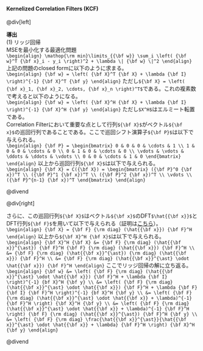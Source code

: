 #### Kernelized Correlation Filters (KCF)

@div[left]

__導出__<br>
(1) リッジ回帰<br>
MSEを最小化する最適化問題<br>
`\begin{align} \mathop{\rm min}\limits_{{\bf w}} \sum_i \left( {\bf w}^T {\bf x}_i - y_i \right)^2 + \lambda \| {\bf w} \|^2 \end{align}`
上記の問題のclosed formに以下のように求まる。<br>
`\begin{align} {\bf w} = \left( {\bf X}^T {\bf X} + \lambda {\bf I} \right)^{-1} {\bf X}^T {\bf y} \end{align}`
ただし`${\bf X} = \left( {\bf x}_1, {\bf x}_2, \cdots, {\bf x}_n \right)^T$`である。これの複素数で考えると以下のようになる。<br>
`\begin{align} {\bf w} = \left( {\bf X}^H {\bf X} + \lambda {\bf I} \right)^{-1} {\bf X}^H {\bf y} \end{align}`
ただし`$X^H$`はエルミート転置である。<br>
Correlation Filterにおいて重要な点として行列`${\bf X}$`がベクトル`${\bf x}$`の巡回行列であることである。ここで巡回シフト演算子`${\bf P}$`は以下で与えられる。<br>
`\begin{align} {\bf P} = \begin{bmatrix} 0 & 0 & 0 & \cdots & 1 \\ 1 & 0 & 0 & \cdots & 0 \\ 0 & 1 & 0 & \cdots & 0 \\ \vdots & \vdots & \ddots & \ddots & \vdots \\ 0 & 0 & \cdots & 1 & 0 \end{bmatrix} \end{align}`
以上から巡回行列`${\bf X}$`は以下で与えられる。<br>
`\begin{align} {\bf X} = C({\bf X}) = \begin{bmatrix} ({\bf P}^0 {\bf x})^T \\ ({\bf P}^1 {\bf x})^T \\ ({\bf P}^2 {\bf x})^T \\ \vdots \\ ({\bf P}^{n-1} {\bf x})^T \end{bmatrix} \end{align}`

@divend

@div[right]

さらに、この巡回行列`${\bf X}$`はベクトル`${\bf x}$`のDFT`$\hat{{\bf x}}$`とDFT行列`${\bf F}$`を用いて以下で与えられる（証明は[こちら](http://takahiro-itazuri.hatenadiary.jp/entry/2018/03/11/162122)）。<br>
`\begin{align} {\bf X} = {\bf F} {\rm diag} (\hat{{\bf x}}) {\bf F}^H \end{align}`
以上から`${\bf X}^H {\bf X}$`は以下で与えられる。<br>
`\begin{align} {\bf X}^H {\bf X} &= {\bf F} {\rm diag} (\hat{{\bf x}}^{\ast}) {\bf F}^H {\bf F} {\rm diag} (\hat{{\bf x}}) {\bf F}^H \\  &= {\bf F} {\rm diag} (\hat{{\bf x}}^{\ast}) {\rm diag} (\hat{{\bf x}}) {\bf F}^H \\ &= {\bf F} {\rm diag} (\hat{{\bf x}}^{\ast} \odot \hat{{\bf x}}) {\bf F}^H \end{align}`
ここでリッジ回帰の解に立ち返る。<br>
`\begin{align} {\bf w} &= \left( {\bf F} {\rm diag} (\hat{{\bf x}}^{\ast} \odot \hat{{\bf x}}) {\bf F}^H + \lambda {\bf I} \right)^{-1} {bf X}^H {\bf y} \\ &= \left( {\bf F} {\rm diag} (\hat{{\bf x}}^{\ast} \odot \hat{{\bf x}}) {\bf F}^H + \lambda {\bf F} {\bf I} {\bf F}^H \right)^{-1} {bf X}^H {\bf y} \\ &= \left( {\bf F} {\rm diag} (\hat{{\bf x}}^{\ast} \odot \hat{{\bf x}} + \lambda)^{-1} {\bf F}^H \right) {\bf X}^H {\bf y} \\ &= \left( {\bf F} {\rm diag} (\hat{{\bf x}}^{\ast} \odot \hat{{\bf x}} + \lambda)^{-1} {\bf F}^H \right) {\bf F} {\rm diag} (\hat{{\bf x}}^{\ast}) {\bf F}^H {\bf y} \\ &= \left( {\bf F} {\rm diag} \frac{\hat{{\bf x}}^{\ast}}{\hat{{\bf x}}^{\ast} \odot \hat{{\bf x}} + \lambda} {\bf F}^H \right) {\bf X}^H {\bf y} \end{align}`

@divend